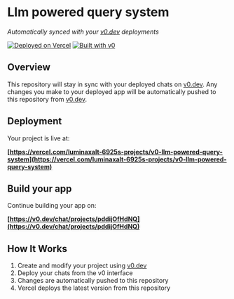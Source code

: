 # Llm powered query system

*Automatically synced with your [v0.dev](https://v0.dev) deployments*

[![Deployed on Vercel](https://img.shields.io/badge/Deployed%20on-Vercel-black?style=for-the-badge&logo=vercel)](https://vercel.com/luminaxalt-6925s-projects/v0-llm-powered-query-system)
[![Built with v0](https://img.shields.io/badge/Built%20with-v0.dev-black?style=for-the-badge)](https://v0.dev/chat/projects/pddijOfHdNQ)

## Overview

This repository will stay in sync with your deployed chats on [v0.dev](https://v0.dev).
Any changes you make to your deployed app will be automatically pushed to this repository from [v0.dev](https://v0.dev).

## Deployment

Your project is live at:

**[https://vercel.com/luminaxalt-6925s-projects/v0-llm-powered-query-system](https://vercel.com/luminaxalt-6925s-projects/v0-llm-powered-query-system)**

## Build your app

Continue building your app on:

**[https://v0.dev/chat/projects/pddijOfHdNQ](https://v0.dev/chat/projects/pddijOfHdNQ)**

## How It Works

1. Create and modify your project using [v0.dev](https://v0.dev)
2. Deploy your chats from the v0 interface
3. Changes are automatically pushed to this repository
4. Vercel deploys the latest version from this repository